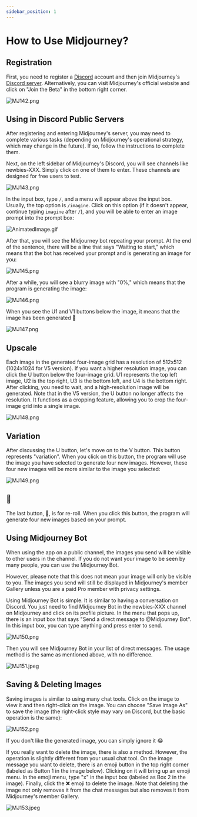 ```yaml
---
sidebar_position: 1
---
```


# How to Use Midjourney?

## Registration

First, you need to register a [Discord](https://discord.com/) account and then join Midjourney's [Discord server](https://discord.com/invite/midjourney). Alternatively, you can visit Midjourney's official website and click on "Join the Beta" in the bottom right corner.

![MJ142.png](https://res.craft.do/user/full/d845172f-becd-4255-bf79-d722098b2d83/doc/15EA26B6-9B49-4076-B8D8-DFE53ABD52C8/2713C599-85ED-4D8B-AF7A-08AA4ACF9A8D_2/94pqg7166HfEzInRqt9m5xscQmBzyOfs2YtXhphveoMz/MJ142.png)

## Using in Discord Public Servers

After registering and entering Midjourney's server, you may need to complete various tasks (depending on Midjourney's operational strategy, which may change in the future). If so, follow the instructions to complete them.

Next, on the left sidebar of Midjourney's Discord, you will see channels like newbies-XXX. Simply click on one of them to enter. These channels are designed for free users to test.

![MJ143.png](https://res.craft.do/user/full/d845172f-becd-4255-bf79-d722098b2d83/doc/15EA26B6-9B49-4076-B8D8-DFE53ABD52C8/F52338C7-E938-4794-AF0C-F1C0A37417FE_2/Sx8amdanXunyyfGzhREhRK2ZPGoVPnttmj53QnMYSLgz/MJ143.png)

In the input box, type `/`, and a menu will appear above the input box. Usually, the top option is `/imagine`. Click on this option (if it doesn't appear, continue typing `imagine` after `/`), and you will be able to enter an image prompt into the prompt box:

![AnimatedImage.gif](https://res.craft.do/user/full/d845172f-becd-4255-bf79-d722098b2d83/doc/15EA26B6-9B49-4076-B8D8-DFE53ABD52C8/A22D313A-92FB-4624-9C71-F4D0EF40E221_2/VAf6rWOwDZZF0l1uW4nAIPshHjtbfIKsyUv9UzJipVkz/AnimatedImage.gif)

After that, you will see the Midjourney bot repeating your prompt. At the end of the sentence, there will be a line that says "Waiting to start," which means that the bot has received your prompt and is generating an image for you:

![MJ145.png](https://res.craft.do/user/full/d845172f-becd-4255-bf79-d722098b2d83/doc/15EA26B6-9B49-4076-B8D8-DFE53ABD52C8/333ADA85-9FBC-4DD6-80F5-5FDC50A77928_2/qDhO3YpY2yPyySJKpNEyxKA2FNYpUrJUXiOIqXTjZpsz/MJ145.png)

After a while, you will see a blurry image with "0%," which means that the program is generating the image:

![MJ146.png](https://res.craft.do/user/full/d845172f-becd-4255-bf79-d722098b2d83/doc/15EA26B6-9B49-4076-B8D8-DFE53ABD52C8/571205D5-2C53-4AEB-8C95-1CE0F3ED8728_2/tNRp0iv8xTZKN6NuNbRpuTHHJegXVsf7sWhLqPJYxeoz/MJ146.png)

When you see the U1 and V1 buttons below the image, it means that the image has been generated 🎉

![MJ147.png](https://res.craft.do/user/full/d845172f-becd-4255-bf79-d722098b2d83/doc/15EA26B6-9B49-4076-B8D8-DFE53ABD52C8/67E09828-5682-4906-85EA-FBFE4F0FD59C_2/OPZViXuxj3AukTx43j2eHxKkxL8moT4WogINOaeE91Qz/MJ147.png)

## Upscale

Each image in the generated four-image grid has a resolution of 512x512 (1024x1024 for V5 version). If you want a higher resolution image, you can click the U button below the four-image grid. U1 represents the top left image, U2 is the top right, U3 is the bottom left, and U4 is the bottom right. After clicking, you need to wait, and a high-resolution image will be generated. Note that in the V5 version, the U button no longer affects the resolution. It functions as a cropping feature, allowing you to crop the four-image grid into a single image.

![MJ148.png](https://res.craft.do/user/full/d845172f-becd-4255-bf79-d722098b2d83/doc/15EA26B6-9B49-4076-B8D8-DFE53ABD52C8/E891643A-DD67-4C1C-9FB5-8FEF4DA50FC9_2/UJuYftgS3yVGTxZIy3UxKLUKelvpGyEvEOfTj44FzDAz/MJ148.png)

## Variation

After discussing the U button, let's move on to the V button. This button represents "variation". When you click on this button, the program will use the image you have selected to generate four new images. However, these four new images will be more similar to the image you selected:

![MJ149.png](https://res.craft.do/user/full/d845172f-becd-4255-bf79-d722098b2d83/doc/15EA26B6-9B49-4076-B8D8-DFE53ABD52C8/8CAE2F1E-E8F1-4383-B0D6-7601A8992856_2/3OKR7d2bFLa7tYdjIkM0jFmQukrQtgfbw2FjAfTfqz4z/MJ149.png)

## 🔄

The last button, 🔄, is for re-roll. When you click this button, the program will generate four new images based on your prompt.

## Using Midjourney Bot

When using the app on a public channel, the images you send will be visible to other users in the channel. If you do not want your image to be seen by many people, you can use the Midjourney Bot.

However, please note that this does not mean your image will only be visible to you. The images you send will still be displayed in Midjourney's member Gallery unless you are a paid Pro member with privacy settings.

Using Midjourney Bot is simple. It is similar to having a conversation on Discord. You just need to find Midjourney Bot in the newbies-XXX channel on Midjourney and click on its profile picture. In the menu that pops up, there is an input box that says "Send a direct message to @Midjourney Bot". In this input box, you can type anything and press enter to send.

![MJ150.png](https://res.craft.do/user/full/d845172f-becd-4255-bf79-d722098b2d83/doc/15EA26B6-9B49-4076-B8D8-DFE53ABD52C8/6468018D-390D-43A4-BB48-3DE52D062628_2/LPXPJJKwFjLyo9EUkq51DHIwXvjrLHiAHVBoYOxzTosz/MJ150.png)

Then you will see Midjourney Bot in your list of direct messages. The usage method is the same as mentioned above, with no difference.

![MJ151.jpeg](https://res.craft.do/user/full/d845172f-becd-4255-bf79-d722098b2d83/doc/15EA26B6-9B49-4076-B8D8-DFE53ABD52C8/C620E57F-A900-45A8-9B2D-8963AF47A6D2_2/xfikQr7FjZGwAwLOI4vXj4sNxOD63fWHySP3WexKMxMz/MJ151.jpeg)

## Saving & Deleting Images

Saving images is similar to using many chat tools. Click on the image to view it and then right-click on the image. You can choose "Save Image As" to save the image (the right-click style may vary on Discord, but the basic operation is the same):

![MJ152.png](https://res.craft.do/user/full/d845172f-becd-4255-bf79-d722098b2d83/doc/15EA26B6-9B49-4076-B8D8-DFE53ABD52C8/53F3D1F2-2FD4-47BC-A9FE-F7F98AA6220A_2/doMqYmqVYQqm85jxq1sSiDH13ucDZojc7dBMcTUxxyoz/MJ152.png)

If you don't like the generated image, you can simply ignore it 😂

If you really want to delete the image, there is also a method. However, the operation is slightly different from your usual chat tool. On the image message you want to delete, there is an emoji button in the top right corner (labeled as Button 1 in the image below). Clicking on it will bring up an emoji menu. In the emoji menu, type "x" in the input box (labeled as Box 2 in the image). Finally, click the ❌ emoji to delete the image. Note that deleting the image not only removes it from the chat messages but also removes it from Midjourney's member Gallery.

![MJ153.jpeg](https://res.craft.do/user/full/d845172f-becd-4255-bf79-d722098b2d83/doc/15EA26B6-9B49-4076-B8D8-DFE53ABD52C8/9E01602C-500B-4229-A4E4-F9377A030D28_2/z9VQNhQrHhflCSpT6GInFo89PczuOoi7jdyC4QaCR7oz/MJ153.jpeg)

